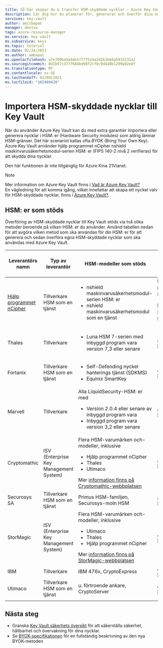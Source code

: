 ```yaml
---
title: Så här skapar du & transfer HSM-skyddade nycklar – Azure Key Vault
description: Lär dig hur du planerar för, genererar och överför dina egna HSM-skyddade nycklar som ska användas med Azure Key Vault. Kallas även BYOK eller ta med din egen nyckel.
services: key-vault
author: amitbapat
manager: devtiw
tags: azure-resource-manager
ms.service: key-vault
ms.subservice: keys
ms.topic: tutorial
ms.date: 02/24/2021
ms.author: ambapat
ms.openlocfilehash: a7e709ba9a4de5ff77524a2d2b1b64a5933131a2
ms.sourcegitcommit: 8d1b97c3777684bd98f2cfbc9d440b1299a02e8f
ms.translationtype: MT
ms.contentlocale: sv-SE
ms.lasthandoff: 03/09/2021
ms.locfileid: "102489420"
---
```

# <a name="import-hsm-protected-keys-to-key-vault"></a>Importera HSM-skyddade nycklar till Key Vault

När du använder Azure Key Vault kan du med extra garantier importera eller generera nycklar i HSM: er (Hardware Security modules) som aldrig lämnar HSM-gränser. Det här scenariot kallas ofta *BYOK* (Bring Your Own Key). Azure Key Vault använder hjälp programmet nCipher nshield maskinvarusäkerhetsmodul-serien HSM: er (FIPS 140-2 nivå 2 verifieras) för att skydda dina nycklar.

Den här funktionen är inte tillgänglig för Azure Kina 21Vianet.

> [!NOTE]
> Mer information om Azure Key Vault finns i [Vad är Azure Key Vault?](../general/overview.md)  
> En vägledning för att komma igång, vilket innefattar att skapa ett nyckel valv för HSM-skyddade nycklar, finns i [Azure Key Vault?](../general/overview.md).

## <a name="supported-hsms"></a>HSM: er som stöds

Överföring av HSM-skyddade nycklar till Key Vault stöds via två olika metoder beroende på vilken HSM: er du använder. Använd tabellen nedan för att avgöra vilken metod som ska användas för din HSM: er för att generera och sedan överföra egna HSM-skyddade nycklar som ska användas med Azure Key Vault. 

|Leverantörs namn|Typ av leverantör|HSM-modeller som stöds|Överförings metod som stöds av HSM-nyckel|
|---|---|---|---|
|[Hjälp programmet nCipher](https://www.ncipher.com/products/key-management/cloud-microsoft-azure)|Tillverkare<br/>HSM som en tjänst|<ul><li>nshield maskinvarusäkerhetsmodul-serien HSM: er</li><li>nshield maskinvarusäkerhetsmodul som en tjänst</ul>|**Metod 1:** [Hjälp programmet nCipher BYOK](hsm-protected-keys-ncipher.md) (inaktuell)<br/>**Metod 2:** [Använd New BYOK-metod](hsm-protected-keys-byok.md) (rekommenderas)|
|Thales|Tillverkare|<ul><li>Luna HSM 7-serien med inbyggd program vara version 7,3 eller senare</li></ul>| [Använd ny BYOK-metod](hsm-protected-keys-byok.md)|
|Fortanix|Tillverkare<br/>HSM som en tjänst|<ul><li>Self-Defending nyckel hanterings tjänst (SDKMS)</li><li>Equinix SmartKey</li></ul>|[Använd ny BYOK-metod](hsm-protected-keys-byok.md)|
|Marvell|Tillverkare|Alla LiquidSecurity-HSM: er med<ul><li>Version 2.0.4 eller senare av inbyggd program vara</li><li>Inbyggd program vara version 3,2 eller senare</li></ul>|[Använd ny BYOK-metod](hsm-protected-keys-byok.md)|
|Cryptomathic|ISV (Enterprise Key Management System)|Flera HSM-varumärken och-modeller, inklusive<ul><li>Hjälp programmet nCipher</li><li>Thales</li><li>Utimaco</li></ul>Mer [information finns på Cryptomathic-webbplatsen](https://www.cryptomathic.com/azurebyok)|[Använd ny BYOK-metod](hsm-protected-keys-byok.md)|
|Securosys SA|Tillverkare<br/>HSM som en tjänst|Primus HSM-familjen, Securosys-moln HSM|[Använd ny BYOK-metod](hsm-protected-keys-byok.md)|
|StorMagic|ISV (Enterprise Key Management System)|Flera HSM-varumärken och-modeller, inklusive<ul><li>Utimaco</li><li>Thales</li><li>Hjälp programmet nCipher</li></ul>Mer [information finns på StorMagic-webbplatsen](https://stormagic.com/doc/svkms/Content/Integrations/Azure_KeyVault_BYOK.htm)|[Använd ny BYOK-metod](hsm-protected-keys-byok.md)|
|IBM|Tillverkare|IBM 476x, CryptoExpress|[Använd ny BYOK-metod](hsm-protected-keys-byok.md)|
|Utimaco|Tillverkare<br/>HSM som en tjänst|u. förtroende ankare, CryptoServer|[Använd ny BYOK-metod](hsm-protected-keys-byok.md)|
|||||

## <a name="next-steps"></a>Nästa steg

* Granska [Key Vault säkerhets översikt](../general/security-overview.md) för att säkerställa säkerhet, hållbarhet och övervakning för dina nycklar.
* Se [BYOK-specifikationen](./byok-specification.md) för en fullständig beskrivning av den nya BYOK-metoden